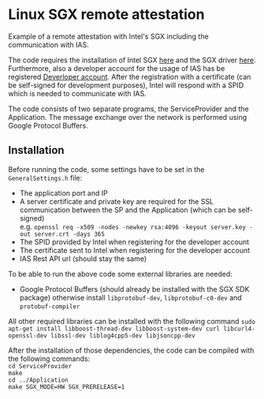 # Linux SGX remote attestation
Example of a remote attestation with Intel's SGX including the communication with IAS.

The code requires the installation of Intel SGX [here](https://github.com/01org/linux-sgx) and 
the SGX driver [here](https://github.com/01org/linux-sgx-driver). Furthermore, also a developer account
for the usage of IAS has be registered [Deverloper account](https://software.intel.com/en-us/sgx).
After the registration with a certificate (can be self-signed for development purposes), Intel will
respond with a SPID which is needed to communicate with IAS. 

The code consists of two separate programs, the ServiceProvider and the Application.
The message exchange over the network is performed using Google Protocol Buffers. 

## Installation

Before running the code, some settings have to be set in the ```GeneralSettings.h``` file:
* The application port and IP 
* A server certificate and private key are required for the SSL communication between the SP and the Application (which can be self-signed)<br /> 
e.g. ```openssl req -x509 -nodes -newkey rsa:4096 -keyout server.key -out server.crt -days 365```
* The SPID provided by Intel when registering for the developer account
* The certificate sent to Intel when registering for the developer account
* IAS Rest API url (should stay the same)

To be able to run the above code some external libraries are needed:

* Google Protocol Buffers (should already be installed with the SGX SDK package) otherwise install ```libprotobuf-dev```, ```libprotobuf-c0-dev``` and ```protobuf-compiler```

All other required libraries can be installed with the following command
```sudo apt-get install libboost-thread-dev libboost-system-dev curl libcurl4-openssl-dev libssl-dev liblog4cpp5-dev libjsoncpp-dev```


After the installation of those dependencies, the code can be compiled with the following commands:<br/>
```cd ServiceProvider```<br />
```make```<br />
```cd ../Application```<br />
```make SGX_MODE=HW SGX_PRERELEASE=1```
